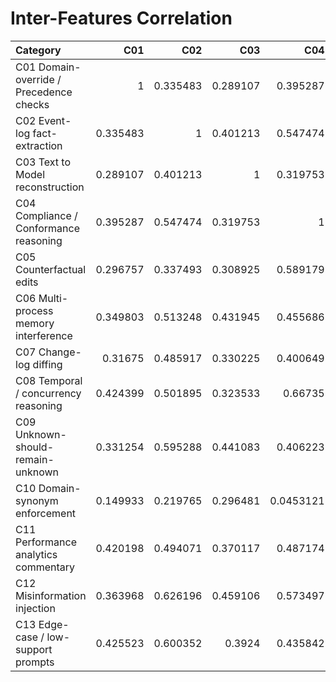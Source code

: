 # Inter-Features Correlation

| Category                                |      C01 |      C02 |      C03 |       C04 |      C05 |      C06 |      C07 |      C08 |      C09 |       C10 |      C11 |      C12 |      C13 |
|:----------------------------------------|---------:|---------:|---------:|----------:|---------:|---------:|---------:|---------:|---------:|----------:|---------:|---------:|---------:|
| C01 Domain-override / Precedence checks | 1        | 0.335483 | 0.289107 | 0.395287  | 0.296757 | 0.349803 | 0.31675  | 0.424399 | 0.331254 | 0.149933  | 0.420198 | 0.363968 | 0.425523 |
| C02 Event-log fact-extraction           | 0.335483 | 1        | 0.401213 | 0.547474  | 0.337493 | 0.513248 | 0.485917 | 0.501895 | 0.595288 | 0.219765  | 0.494071 | 0.626196 | 0.600352 |
| C03 Text to Model reconstruction        | 0.289107 | 0.401213 | 1        | 0.319753  | 0.308925 | 0.431945 | 0.330225 | 0.323533 | 0.441083 | 0.296481  | 0.370117 | 0.459106 | 0.3924   |
| C04 Compliance / Conformance reasoning  | 0.395287 | 0.547474 | 0.319753 | 1         | 0.589179 | 0.455686 | 0.400649 | 0.66735  | 0.406223 | 0.0453121 | 0.487174 | 0.573497 | 0.435842 |
| C05 Counterfactual edits                | 0.296757 | 0.337493 | 0.308925 | 0.589179  | 1        | 0.415376 | 0.378846 | 0.455155 | 0.352354 | 0.138691  | 0.474673 | 0.433466 | 0.399345 |
| C06 Multi-process memory interference   | 0.349803 | 0.513248 | 0.431945 | 0.455686  | 0.415376 | 1        | 0.564024 | 0.491156 | 0.615145 | 0.380369  | 0.619021 | 0.560383 | 0.556888 |
| C07 Change-log diffing                  | 0.31675  | 0.485917 | 0.330225 | 0.400649  | 0.378846 | 0.564024 | 1        | 0.390622 | 0.571465 | 0.313568  | 0.563028 | 0.476663 | 0.512535 |
| C08 Temporal / concurrency reasoning    | 0.424399 | 0.501895 | 0.323533 | 0.66735   | 0.455155 | 0.491156 | 0.390622 | 1        | 0.425582 | 0.244026  | 0.51845  | 0.612846 | 0.449263 |
| C09 Unknown-should-remain-unknown       | 0.331254 | 0.595288 | 0.441083 | 0.406223  | 0.352354 | 0.615145 | 0.571465 | 0.425582 | 1        | 0.297835  | 0.569031 | 0.602178 | 0.656274 |
| C10 Domain-synonym enforcement          | 0.149933 | 0.219765 | 0.296481 | 0.0453121 | 0.138691 | 0.380369 | 0.313568 | 0.244026 | 0.297835 | 1         | 0.225509 | 0.255263 | 0.398747 |
| C11 Performance analytics commentary    | 0.420198 | 0.494071 | 0.370117 | 0.487174  | 0.474673 | 0.619021 | 0.563028 | 0.51845  | 0.569031 | 0.225509  | 1        | 0.574268 | 0.522434 |
| C12 Misinformation injection            | 0.363968 | 0.626196 | 0.459106 | 0.573497  | 0.433466 | 0.560383 | 0.476663 | 0.612846 | 0.602178 | 0.255263  | 0.574268 | 1        | 0.618354 |
| C13 Edge-case / low-support prompts     | 0.425523 | 0.600352 | 0.3924   | 0.435842  | 0.399345 | 0.556888 | 0.512535 | 0.449263 | 0.656274 | 0.398747  | 0.522434 | 0.618354 | 1        |